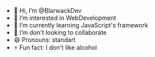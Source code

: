 - 👋 Hi, I’m @BlarwackDev
- 👀 I’m interested in WebDevelopment
- 🌱 I’m currently learning JavaScript's framework
- 💞️ I’m don't looking to collaborate 
- 😄 Pronouns: standart
- ⚡ Fun fact: I don't like alcohol

<!---
BlarwackDev/BlarwackDev is a ✨ special ✨ repository because its `README.md` (this file) appears on your GitHub profile.
You can click the Preview link to take a look at your changes.
--->
